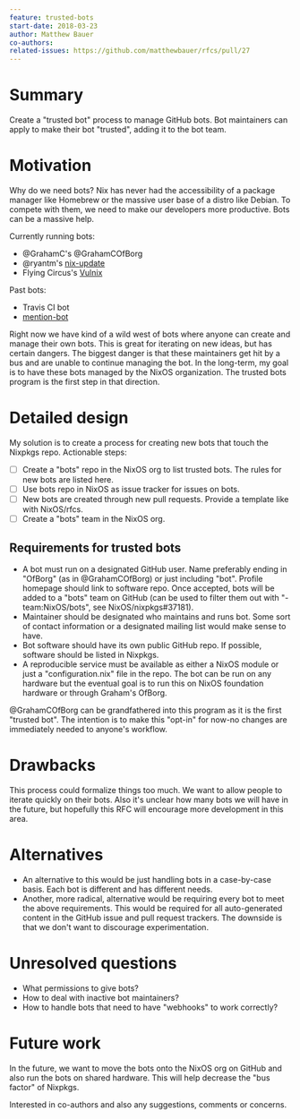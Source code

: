 ```yaml
---
feature: trusted-bots
start-date: 2018-03-23
author: Matthew Bauer
co-authors:
related-issues: https://github.com/matthewbauer/rfcs/pull/27
---
```


# Summary
[summary]: #summary

Create a "trusted bot" process to manage GitHub bots. Bot maintainers can apply to make their bot "trusted", adding it to the bot team.

# Motivation
[motivation]: #motivation

Why do we need bots? Nix has never had the accessibility of a package manager like Homebrew or the massive user base of a distro like Debian. To compete with them, we need to make our developers more productive. Bots can be a massive help.

Currently running bots:

- @GrahamC's @GrahamCOfBorg
- @ryantm's [nix-update](https://github.com/ryantm/nix-update)
- Flying Circus's [Vulnix](https://github.com/flyingcircusio/vulnix)

Past bots:

- Travis CI bot
- [mention-bot](https://github.com/facebook/mention-bot)

Right now we have kind of a wild west of bots where anyone can create and manage their own bots. This is great for iterating on new ideas, but has certain dangers. The biggest danger is that these maintainers get hit by a bus and are unable to continue managing the bot. In the long-term, my goal is to have these bots managed by the NixOS organization. The trusted bots program is the first step in that direction.

# Detailed design
[design]: #detailed-design

My solution is to create a process for creating new bots that touch the Nixpkgs repo. Actionable steps:

- [ ] Create a "bots" repo in the NixOS org to list trusted bots. The rules for new bots are listed here.
- [ ] Use bots repo in NixOS as issue tracker for issues on bots.
- [ ] New bots are created through new pull requests. Provide a template like with NixOS/rfcs.
- [ ] Create a "bots" team in the NixOS org.

## Requirements for trusted bots
  - A bot must run on a designated GitHub user. Name preferably ending in "OfBorg" (as in @GrahamCOfBorg) or just including "bot". Profile homepage should link to software repo. Once accepted, bots will be added to a "bots" team on GitHub (can be used to filter them out with "-team:NixOS/bots", see NixOS/nixpkgs#37181).
  - Maintainer should be designated who maintains and runs bot. Some sort of contact information or a designated mailing list would make sense to have.
  - Bot software should have its own public GitHub repo. If possible, software should be listed in Nixpkgs.
  - A reproducible service must be available as either a NixOS module or just a "configuration.nix" file in the repo. The bot can be run on any hardware but the eventual goal is to run this on NixOS foundation hardware or through Graham's OfBorg.

@GrahamCOfBorg can be grandfathered into this program as it is the first "trusted bot". The intention is to make this "opt-in" for now-no changes are immediately needed to anyone's workflow.

# Drawbacks
[drawbacks]: #drawbacks

This process could formalize things too much. We want to allow people to iterate quickly on their bots. Also it's unclear how many bots we will have in the future, but hopefully this RFC will encourage more development in this area.

# Alternatives
[alternatives]: #alternatives

- An alternative to this would be just handling bots in a case-by-case basis. Each bot is different and has different needs.
- Another, more radical, alternative would be requiring every bot to meet the above requirements. This would be required for all auto-generated content in the GitHub issue and pull request trackers. The downside is that we don't want to discourage experimentation.

# Unresolved questions
[unresolved]: #unresolved-questions

- What permissions to give bots?
- How to deal with inactive bot maintainers?
- How to handle bots that need to have "webhooks" to work correctly?

# Future work
[future]: #future-work

In the future, we want to move the bots onto the NixOS org on GitHub and also run the bots on shared hardware. This will help decrease the "bus factor" of Nixpkgs.

Interested in co-authors and also any suggestions, comments or concerns.
